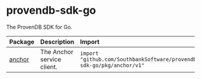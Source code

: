 # provendb-sdk-go
The ProvenDB SDK for Go.

| Package | Description | Import |
| :------ | :---------- | :----- |
| [anchor](./pkg/anchor) | The Anchor service client. | `import "github.com/SouthbankSoftware/provendb-sdk-go/pkg/anchor/v1"`